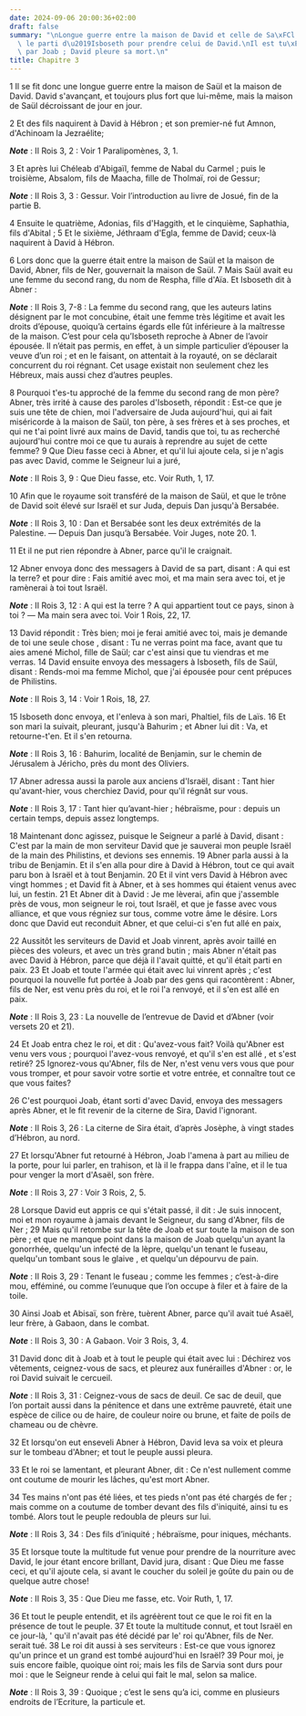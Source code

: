 ```yaml
---
date: 2024-09-06 20:00:36+02:00
draft: false
summary: "\nLongue guerre entre la maison de David et celle de Sa\xFCl.\nAbner quitte\
  \ le parti d\u2019Isboseth pour prendre celui de David.\nIl est tu\xE9 en trahison\
  \ par Joab ; David pleure sa mort.\n"
title: Chapitre 3
---
```





1 Il se fit donc une longue guerre entre la maison de Saül et la maison de David. David s'avançant, et toujours plus fort que lui-même, mais la maison de Saül décroissant de jour en jour.


2 Et des fils naquirent à David à Hébron ; et son premier-né fut Amnon, d'Achinoam la Jezraélite;

***Note*** :  II Rois 3, 2 : Voir 1 Paralipomènes, 3, 1.

3 Et après lui Chéleab d'Abigaïl, femme de Nabal du Carmel ; puis le troisième, Absalom, fils de Maacha, fille de Tholmaï, roi de Gessur;

***Note*** :  II Rois 3, 3 : Gessur. Voir l’introduction au livre de Josué, fin de la partie B.

4 Ensuite le quatrième, Adonias, fils d'Haggith, et le cinquième, Saphathia, fils d'Abital ; 5 Et le sixième, Jéthraam d'Egla, femme de David; ceux-là naquirent à David à Hébron.


6 Lors donc que la guerre était entre la maison de Saül et la maison de David, Abner, fils de Ner, gouvernait la maison de Saül. 7 Mais Saül avait eu une femme du second rang, du nom de Respha, fille d'Aïa. Et Isboseth dit à Abner :

***Note*** :  II Rois 3, 7-8 : La femme du second rang, que les auteurs latins désignent par le mot concubine, était une femme très légitime et avait les droits d’épouse, quoiqu’à certains égards elle fût inférieure à la maîtresse de la maison. C’est pour cela qu’Isboseth reproche à Abner de l’avoir épousée. Il n’était pas permis, en effet, à un simple particulier d’épouser la veuve d’un roi ; et en le faisant, on attentait à la royauté, on se déclarait concurrent du roi régnant. Cet usage existait non seulement chez les Hébreux, mais aussi chez d’autres peuples.

8 Pourquoi t'es-tu approché de la femme du second rang de mon père? Abner, très irrité à cause des paroles d'Isboseth, répondit : Est-ce que je suis une tête de chien, moi l'adversaire de Juda aujourd'hui, qui ai fait miséricorde à la maison de Saül, ton père, à ses frères et à ses proches, et qui ne t'ai point livré aux mains de David, tandis que toi, tu as recherché aujourd'hui contre moi ce que tu aurais à reprendre au sujet de cette femme? 9 Que Dieu fasse ceci à Abner, et qu'il lui ajoute cela, si je n'agis pas avec David, comme le Seigneur lui a juré,

***Note*** :  II Rois 3, 9 : Que Dieu fasse, etc. Voir Ruth, 1, 17.

10 Afin que le royaume soit transféré de la maison de Saül, et que le trône de David soit élevé sur Israël et sur Juda, depuis Dan jusqu'à Bersabée.

***Note*** :  II Rois 3, 10 : Dan et Bersabée sont les deux extrémités de la Palestine. ― Depuis Dan jusqu’à Bersabée. Voir Juges, note 20. 1.

11 Et il ne put rien répondre à Abner, parce qu'il le craignait.


12 Abner envoya donc des messagers à David de sa part, disant : A qui est la terre? et pour dire : Fais amitié avec moi, et ma main sera avec toi, et je ramènerai à toi tout Israël.

***Note*** :  II Rois 3, 12 : A qui est la terre ? A qui appartient tout ce pays, sinon à toi ? ― Ma main sera avec toi. Voir 1 Rois, 22, 17.

13 David répondit : Très bien; moi je ferai amitié avec toi, mais je demande de toi une seule chose , disant : Tu ne verras point ma face, avant que tu aies amené Michol, fille de Saül; car c'est ainsi que tu viendras et me verras. 14 David ensuite envoya des messagers à Isboseth, fils de Saül, disant : Rends-moi ma femme Michol, que j'ai épousée pour cent prépuces de Philistins.

***Note*** :  II Rois 3, 14 : Voir 1 Rois, 18, 27.

15 Isboseth donc envoya, et l'enleva à son mari, Phaltiel, fils de Laïs. 16 Et son mari la suivait, pleurant, jusqu'à Bahurim ; et Abner lui dit : Va, et retourne-t'en. Et il s'en retourna.

***Note*** :  II Rois 3, 16 : Bahurim, localité de Benjamin, sur le chemin de Jérusalem à Jéricho, près du mont des Oliviers.


17 Abner adressa aussi la parole aux anciens d'Israël, disant : Tant hier qu'avant-hier, vous cherchiez David, pour qu'il régnât sur vous.

***Note*** :  II Rois 3, 17 : Tant hier qu’avant-hier ; hébraïsme, pour : depuis un certain temps, depuis assez longtemps.

18 Maintenant donc agissez, puisque le Seigneur a parlé à David, disant : C'est par la main de mon serviteur David que je sauverai mon peuple Israël de la main des Philistins, et devions ses ennemis. 19 Abner parla aussi à la tribu de Benjamin. Et il s'en alla pour dire à David à Hébron, tout ce qui avait paru bon à Israël et à tout Benjamin. 20 Et il vint vers David à Hébron avec vingt hommes ; et David fit à Abner, et à ses hommes qui étaient venus avec lui, un festin. 21 Et Abner dit à David : Je me lèverai, afin que j'assemble près de vous, mon seigneur le roi, tout Israël, et que je fasse avec vous alliance, et que vous régniez sur tous, comme votre âme le désire. Lors donc que David eut reconduit Abner, et que celui-ci s'en fut allé en paix,


22 Aussitôt les serviteurs de David et Joab vinrent, après avoir taillé en pièces des voleurs, et avec un très grand butin ; mais Abner n'était pas avec David à Hébron, parce que déjà il l'avait quitté, et qu'il était parti en paix. 23 Et Joab et toute l'armée qui était avec lui vinrent après ; c'est pourquoi la nouvelle fut portée à Joab par des gens qui racontèrent : Abner, fils de Ner, est venu près du roi, et le roi l'a renvoyé, et il s'en est allé en paix.

***Note*** :  II Rois 3, 23 : La nouvelle de l’entrevue de David et d’Abner (voir versets 20 et 21).

24 Et Joab entra chez le roi, et dit : Qu'avez-vous fait? Voilà qu'Abner est venu vers vous ; pourquoi l'avez-vous renvoyé, et qu'il s'en est allé , et s'est retiré? 25 Ignorez-vous qu'Abner, fils de Ner, n'est venu vers vous que pour vous tromper, et pour savoir votre sortie et votre entrée, et connaître tout ce que vous faites?


26 C'est pourquoi Joab, étant sorti d'avec David, envoya des messagers après Abner, et le fit revenir de la citerne de Sira, David l'ignorant.

***Note*** :  II Rois 3, 26 : La citerne de Sira était, d’après Josèphe, à vingt stades d’Hébron, au nord.

27 Et lorsqu'Abner fut retourné à Hébron, Joab l'amena à part au milieu de la porte, pour lui parler, en trahison, et là il le frappa dans l'aîne, et il le tua pour venger la mort d'Asaël, son frère.

***Note*** :  II Rois 3, 27 : Voir 3 Rois, 2, 5.

28 Lorsque David eut appris ce qui s'était passé, il dit : Je suis innocent, moi et mon royaume à jamais devant le Seigneur, du sang d'Abner, fils de Ner ; 29 Mais qu'il retombe sur la tête de Joab et sur toute la maison de son père ; et que ne manque point dans la maison de Joab quelqu'un ayant la gonorrhée, quelqu'un infecté de la lèpre, quelqu'un tenant le fuseau, quelqu'un tombant sous le glaive , et quelqu'un dépourvu de pain.

***Note*** :  II Rois 3, 29 : Tenant le fuseau ; comme les femmes ; c’est-à-dire mou, efféminé, ou comme l’eunuque que l’on occupe à filer et à faire de la toile.

30 Ainsi Joab et Abisaï, son frère, tuèrent Abner, parce qu'il avait tué Asaël, leur frère, à Gabaon, dans le combat.

***Note*** :  II Rois 3, 30 : A Gabaon. Voir 3 Rois, 3, 4.


31 David donc dit à Joab et à tout le peuple qui était avec lui : Déchirez vos vêtements, ceignez-vous de sacs, et pleurez aux funérailles d'Abner : or, le roi David suivait le cercueil.

***Note*** :  II Rois 3, 31 : Ceignez-vous de sacs de deuil. Ce sac de deuil, que l’on portait aussi dans la pénitence et dans une extrême pauvreté, était une espèce de cilice ou de haire, de couleur noire ou brune, et faite de poils de chameau ou de chèvre.

32 Et lorsqu'on eut enseveli Abner à Hébron, David leva sa voix et pleura sur le tombeau d'Abner; et tout le peuple aussi pleura.


33 Et le roi se lamentant, et pleurant Abner, dit : Ce n'est nullement comme ont coutume de mourir les lâches, qu'est mort Abner.


34 Tes mains n'ont pas été liées, et tes pieds n'ont pas été chargés de fer ; mais comme on a coutume de tomber devant des fils d'iniquité, ainsi tu es tombé. Alors tout le peuple redoubla de pleurs sur lui.

***Note*** :  II Rois 3, 34 : Des fils d’iniquité ; hébraïsme, pour iniques, méchants.


35 Et lorsque toute la multitude fut venue pour prendre de la nourriture avec David, le jour étant encore brillant, David jura, disant : Que Dieu me fasse ceci, et qu'il ajoute cela, si avant le coucher du soleil je goûte du pain ou de quelque autre chose!

***Note*** :  II Rois 3, 35 : Que Dieu me fasse, etc. Voir Ruth, 1, 17.

36 Et tout le peuple entendit, et ils agréèrent tout ce que le roi fit en la présence de tout le peuple. 37 Et toute la multitude connut, et tout Israël en ce jour-là, ' qu'il n'avait pas été décidé par le' roi qu'Abner, fils de Ner. serait tué. 38 Le roi dit aussi à ses serviteurs : Est-ce que vous ignorez qu'un prince et un grand est tombé aujourd'hui en Israël? 39 Pour moi, je suis encore faible, quoique oint roi; mais les fils de Sarvia sont durs pour moi : que le Seigneur rende à celui qui fait le mal, selon sa malice.

***Note*** :  II Rois 3, 39 : Quoique ; c’est le sens qu’a ici, comme en plusieurs endroits de l’Ecriture, la particule et.


